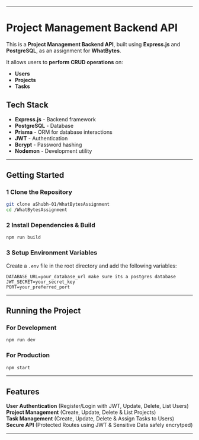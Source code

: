 
---
# Project Management Backend API  

This is a **Project Management Backend API**, built using **Express.js** and **PostgreSQL**, as an assignment for **WhatBytes**.  

It allows users to **perform CRUD operations** on:
- **Users**
- **Projects**
- **Tasks**  

## Tech Stack  
- **Express.js** - Backend framework  
- **PostgreSQL** - Database  
- **Prisma** - ORM for database interactions  
- **JWT** - Authentication  
- **Bcrypt** - Password hashing  
- **Nodemon** - Development utility  

---

## Getting Started  

### **1️ Clone the Repository**  
```bash
git clone aShubh-01/WhatBytesAssignment
cd /WhatBytesAssignment
```

### **2️ Install Dependencies & Build**  
```bash
npm run build
```

### **3️ Setup Environment Variables**  
Create a `.env` file in the root directory and add the following variables:  
```env
DATABASE_URL=your_database_url make sure its a postgres database
JWT_SECRET=your_secret_key
PORT=your_preferred_port
```

---

## Running the Project  

### **For Development**  
```bash
npm run dev
```

### **For Production**  
```bash
npm start
```

---

## Features  
**User Authentication** (Register/Login with JWT, Update, Delete, List Users)  
**Project Management** (Create, Update, Delete & List Projects)  
**Task Management** (Create, Update, Delete & Assign Tasks to Users)  
**Secure API** (Protected Routes using JWT & Sensitive Data safely encrytped)  

---
